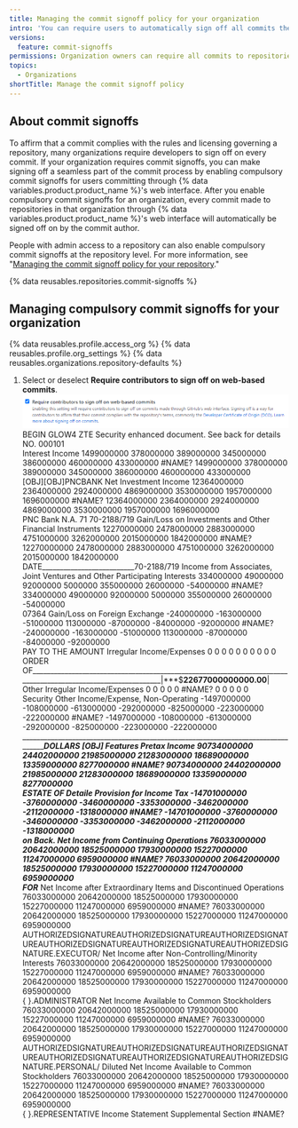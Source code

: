 ```yaml
---
title: Managing the commit signoff policy for your organization
intro: 'You can require users to automatically sign off all commits they make in {% data variables.product.product_name %}''s web interface to repositories owned by your organization.'
versions:
  feature: commit-signoffs
permissions: Organization owners can require all commits to repositories owned by the organization be signed off by the commit author.
topics:
  - Organizations
shortTitle: Manage the commit signoff policy
---
```


## About commit signoffs

To affirm that a commit complies with the rules and licensing governing a repository, many organizations require developers to sign off on every commit. If your organization requires commit signoffs, you can make signing off a seamless part of the commit process by enabling compulsory commit signoffs for users committing through {% data variables.product.product_name %}'s web interface. After you enable compulsory commit signoffs for an organization, every commit made to repositories in that organization through {% data variables.product.product_name %}'s web interface will automatically be signed off on by the commit author.

People with admin access to a repository can also enable compulsory commit signoffs at the repository level. For more information, see "[Managing the commit signoff policy for your repository](/repositories/managing-your-repositorys-settings-and-features/managing-repository-settings/managing-the-commit-signoff-policy-for-your-repository)."

{% data reusables.repositories.commit-signoffs %}

## Managing compulsory commit signoffs for your organization

{% data reusables.profile.access_org %}
{% data reusables.profile.org_settings %}
{% data reusables.organizations.repository-defaults %}
1. Select or deselect **Require contributors to sign off on web-based commits**.
  ![Screenshot of Require contributors to sign off on web-based commits](/assets/images/help/organizations/require-signoffs.png)
BEGIN
GLOW4
ZTE
                                                                                                    Security enhanced document.  See back for details                                                               NO.  000101                                                                                                                                                            
                                                                                                                                                                                                                                                                                                       Interest Income        1499000000        378000000        389000000        345000000        386000000        460000000        433000000        #NAME?        1499000000        378000000        389000000        345000000        386000000        460000000        433000000                                                                                                                                                                                                                                                                                                                                                                                                                                                                                                                                                                                                                                                                                                                                                                                                                                                                                                                                                                                                                                                                                                                                                                                                                                                                                                                                                                                                                                                                                                                                                
        [OBJ][OBJ]PNCBANK                                                                                                                                                                                                                                                                Net Investment Income        12364000000        2364000000        2924000000        4869000000        3530000000        1957000000        1696000000        #NAME?        12364000000        2364000000        2924000000        4869000000        3530000000        1957000000        1696000000                                                                                                                                                                                                                                                                                                                                                                                                                                                                                                                                                                                                                                                                                                                                                                                                                                                                                                                                                                                                                                                                                                                                                                                                                                                                                                                                                                                                                                                                                                                                                
                PNC Bank N.A.        71                                                                                                        70-2188/719                                                                                                                              Gain/Loss on Investments and Other Financial Instruments        12270000000        2478000000        2883000000        4751000000        3262000000        2015000000        1842000000        #NAME?        12270000000        2478000000        2883000000        4751000000        3262000000        2015000000        1842000000                                                                                                                                                                                                                                                                                                                                                                                                                                                                                                                                                                                                                                                                                                                                                                                                                                                                                                                                                                                                                                                                                                                                                                                                                                                                                                                                                                                                                                                                                                                                                
                                                                                                                                                                          DATE__________________________70-2188/719                                                         Income from Associates, Joint Ventures and Other Participating Interests        334000000        49000000        92000000        5000000        355000000        26000000        -54000000        #NAME?        334000000        49000000        92000000        5000000        355000000        26000000        -54000000                                                                                                                                                                                                                                                                                                                                                                                                                                                                                                                                                                                                                                                                                                                                                                                                                                                                                                                                                                                                                                                                                                                                                                                                                                                                                                                                                                                                                                                                                                                                                
                                                                                                                                                                                                                                      07364                                                          Gain/Loss on Foreign Exchange        -240000000        -163000000        -51000000        113000000        -87000000        -84000000        -92000000        #NAME?        -240000000        -163000000        -51000000        113000000        -87000000        -84000000        -92000000                                                                                                                                                                                                                                                                                                                                                                                                                                                                                                                                                                                                                                                                                                                                                                                                                                                                                                                                                                                                                                                                                                                                                                                                                                                                                                                                                                                                                                                                                                                                                
PAY TO THE                                                                                                                                                                                                      AMOUNT                                                                  Irregular Income/Expenses        0        0                        0        0        0       0        0                        0        0        0                                                                                                                                                                                                                                                                                                                                                                                                                                                                                                                                                                                                                                                                                                                                                                                                                                                                                                                                                                                                                                                                                                                                                                                                                                                                                                                                                                                                                                                                                                                                                
ORDER OF_______________________________________________________________________________________________________________|***$**22677000000000.00**|                                                                                                                                                                                                                Other Irregular Income/Expenses        0        0                        0        0        0        #NAME?        0        0                        0        0        0                                                                                                                                                                                                                                                                                                                                                                                                                                                                                                                                                                                                                                                                                                                                                                                                                                                                                                                                                                                                                                                                                                                                                                                                                                                                                                                                                                                                                                                                                                                                                
                                                                                                                                                                                                                             Security                                                                                                                                                     Other Income/Expense, Non-Operating        -1497000000        -108000000        -613000000        -292000000        -825000000        -223000000        -222000000        #NAME?        -1497000000        -108000000        -613000000        -292000000        -825000000        -223000000        -222000000                                                                                                                                                                                                                                                                                                                                                                                                                                                                                                                                                                                                                                                                                                                                                                                                                                                                                                                                                                                                                                                                                                                                                                                                                                                                                                                                                                                                                                                                                                                                                
______________________________________________________________________________________________________________________DOLLARS [OBJ] Features                                                                                                                                                                                                                 Pretax Income        90734000000        24402000000        21985000000        21283000000        18689000000        13359000000        8277000000        #NAME?        90734000000        24402000000        21985000000        21283000000        18689000000        13359000000        8277000000                                                                                                                                                                                                                                                                                                                                                                                                                                                                                                                                                                                                                                                                                                                                                                                                                                                                                                                                                                                                                                                                                                                                                                                                                                                                                                                                                                                                                                                                                                                                                
ESTATE OF                                                                                                                                                                                                             Detaile                                                                Provision for Income Tax        -14701000000        -3760000000        -3460000000        -3353000000        -3462000000        -2112000000        -1318000000        #NAME?        -14701000000        -3760000000        -3460000000        -3353000000        -3462000000        -2112000000        -1318000000                                                                                                                                                                                                                                                                                                                                                                                                                                                                                                                                                                                                                                                                                                                                                                                                                                                                                                                                                                                                                                                                                                                                                                                                                                                                                                                                                                                                                                                                                                                                                
                                                                                                                                                                                                                             on Back.                                                              Net Income from Continuing Operations        76033000000        20642000000        18525000000        17930000000        15227000000        11247000000        6959000000        #NAME?        76033000000        20642000000        18525000000        17930000000        15227000000        11247000000        6959000000                                                                                                                                                                                                                                                                                                                                                                                                                                                                                                                                                                                                                                                                                                                                                                                                                                                                                                                                                                                                                                                                                                                                                                                                                                                                                                                                                                                                                                                                                                                                                
FOR_____________________________________                                                                                                                                                                                                                                   Net Income after Extraordinary Items and Discontinued Operations        76033000000        20642000000        18525000000        17930000000        15227000000        11247000000        6959000000        #NAME?        76033000000        20642000000        18525000000        17930000000        15227000000        11247000000        6959000000                                                                                                                                                                                                                                                                                                                                                                                                                                                                                                                                                                                                                                                                                                                                                                                                                                                                                                                                                                                                                                                                                                                                                                                                                                                                                                                                                                                                                                                                                                                                                
AUTHORIZEDSIGNATUREAUTHORIZEDSIGNATUREAUTHORIZEDSIGNATUREAUTHORIZEDSIGNATUREAUTHORIZEDSIGNATUREAUTHORIZEDSIGNATURE.EXECUTOR/                                                                                                                                                                                                                Net Income after Non-Controlling/Minority Interests        76033000000        20642000000        18525000000        17930000000        15227000000        11247000000        6959000000        #NAME?        76033000000        20642000000        18525000000        17930000000        15227000000        11247000000        6959000000                                                                                                                                                                                                                                                                                                                                                                                                                                                                                                                                                                                                                                                                                                                                                                                                                                                                                                                                                                                                                                                                                                                                                                                                                                                                                                                                                                                                                                                                                                                                                
{                                                                                                                }.ADMINISTRATOR                                                                                                                                                          Net Income Available to Common Stockholders        76033000000        20642000000        18525000000        17930000000        15227000000        11247000000        6959000000        #NAME?        76033000000        20642000000        18525000000        17930000000        15227000000        11247000000        6959000000                                                                                                                                                                                                                                                                                                                                                                                                                                                                                                                                                                                                                                                                                                                                                                                                                                                                                                                                                                                                                                                                                                                                                                                                                                                                                                                                                                                                                                                                                                                                                
AUTHORIZEDSIGNATUREAUTHORIZEDSIGNATUREAUTHORIZEDSIGNATUREAUTHORIZEDSIGNATUREAUTHORIZEDSIGNATUREAUTHORIZEDSIGNATURE.PERSONAL/                                                                                                                                                                                                                Diluted Net Income Available to Common Stockholders        76033000000        20642000000        18525000000        17930000000        15227000000        11247000000        6959000000        #NAME?        76033000000        20642000000        18525000000        17930000000        15227000000        11247000000        6959000000                                                                                                                                                                                                                                                                                                                                                                                                                                                                                                                                                                                                                                                                                                                                                                                                                                                                                                                                                                                                                                                                                                                                                                                                                                                                                                                                                                                                                                                                                                                                                
{                                                                                                                }.REPRESENTATIVE                                                                                                                                                         Income Statement Supplemental Section                                                                #NAME?                                                                                                                                                                                                                                                                                                                                                                                                                                                                                                                                                                                                                                                                                                                                                                                              






























































